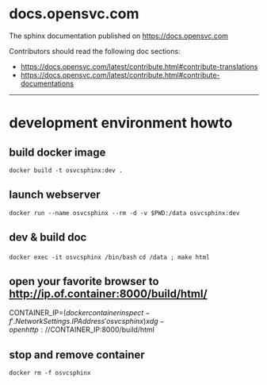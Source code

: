 # docs.opensvc.com
The sphinx documentation published on https://docs.opensvc.com

Contributors should read the following doc sections:

* https://docs.opensvc.com/latest/contribute.html#contribute-translations
* https://docs.opensvc.com/latest/contribute.html#contribute-documentations

---

# development environment howto
## build docker image
`docker build -t osvcsphinx:dev .`

## launch webserver
`docker run --name osvcsphinx --rm -d -v $PWD:/data osvcsphinx:dev`

## dev & build doc
`docker exec -it osvcsphinx /bin/bash`
`cd /data ; make html`

## open your favorite browser to http://ip.of.container:8000/build/html/
CONTAINER_IP=$(docker container inspect -f '{{ .NetworkSettings.IPAddress }}' osvcsphinx)
xdg-open http://$CONTAINER_IP:8000/build/html

## stop and remove container
`docker rm -f osvcsphinx`
